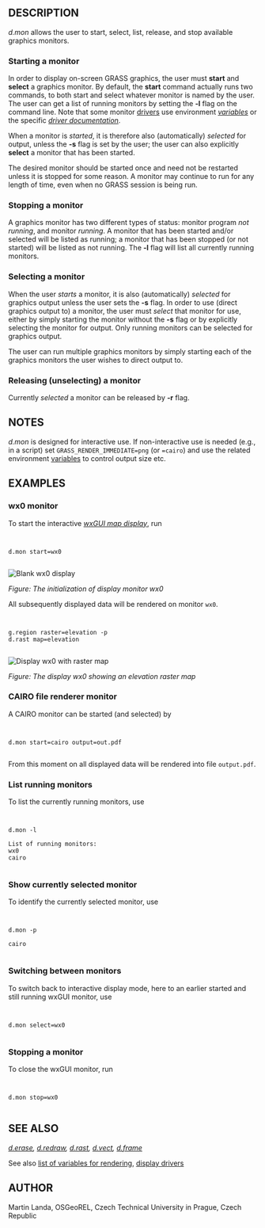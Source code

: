 
## DESCRIPTION

*d.mon* allows the user to start, select, list, release, and
stop available graphics monitors.

### Starting a monitor

In order to display on-screen GRASS graphics, the user must
**start** and **select** a graphics monitor. By default,
the **start** command actually runs two commands, to both start and
select whatever monitor is named by the user. The user can get a list
of running monitors by setting the **-l** flag on the command
line. Note that some monitor [drivers](displaydrivers.html) use environment
*[variables](variables.html)* or the specific
*[driver documentation](variables.html#list-of-selected-grass-environment-variables-for-rendering)*.

When a monitor is *started*, it is therefore also
(automatically) *selected* for output, unless the
**-s** flag is set by the user; the user can also
explicitly **select** a monitor that has been started.

The desired monitor should be started once and need not be restarted
unless it is stopped for some reason. A monitor may continue to run
for any length of time, even when no GRASS session is being run.

### Stopping a monitor

A graphics monitor has two different types of status: monitor
program *not running*, and monitor *running*. A monitor
that has been started and/or selected will be listed as running; a
monitor that has been stopped (or not started) will be listed as not
running. The **-l** flag will list all currently running monitors.

### Selecting a monitor

When the user *starts* a monitor, it is also
(automatically) *selected* for graphics output unless the user
sets the **-s** flag. In order to use (direct graphics output to)
a monitor, the user must *select* that monitor for use, either
by simply starting the monitor without the **-s** flag or by
explicitly selecting the monitor for output. Only running monitors can
be selected for graphics output.

The user can run multiple graphics monitors by simply starting each of
the graphics monitors the user wishes to direct output to.

### Releasing (unselecting) a monitor

Currently *selected* a monitor can be released by **-r**
flag.

## NOTES

*d.mon* is designed for interactive use. If non-interactive use
is needed (e.g., in a script) set `GRASS_RENDER_IMMEDIATE=png`
(or `=cairo`) and use the related environment
[variables](variables.html) to control output size etc.

## EXAMPLES

### wx0 monitor

To start the interactive *[wxGUI map
display](wxGUI.html#map-display-window)*, run

```


d.mon start=wx0


```

![Blank wx0 display](d_mon_wx0.png)

*Figure: The initialization of display monitor wx0*

All subsequently displayed data will be rendered on monitor `wx0`.

```


g.region raster=elevation -p
d.rast map=elevation


```

![Display wx0 with raster map](d_mon_wx0_raster.png)

*Figure: The display wx0 showing an elevation raster map*

### CAIRO file renderer monitor

A CAIRO monitor can be started (and selected) by

```


d.mon start=cairo output=out.pdf


```

From this moment on all displayed data will be rendered into
file `output.pdf`.

### List running monitors

To list the currently running monitors, use

```


d.mon -l

List of running monitors:
wx0
cairo


```

### Show currently selected monitor

To identify the currently selected monitor, use

```


d.mon -p

cairo


```

### Switching between monitors

To switch back to interactive display mode, here to an earlier started and
still running wxGUI monitor, use

```


d.mon select=wx0


```

### Stopping a monitor

To close the wxGUI monitor, run

```


d.mon stop=wx0


```

## SEE ALSO

*[d.erase](d.erase.html),
[d.redraw](d.redraw.html),
[d.rast](d.rast.html),
[d.vect](d.vect.html),
[d.frame](d.frame.html)*

See also [list
of variables for rendering](variables.html#list-of-selected-grass-environment-variables-for-rendering),
[display drivers](displaydrivers.html)

## AUTHOR

Martin Landa, OSGeoREL, Czech Technical University in Prague, Czech Republic
